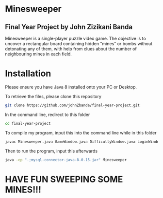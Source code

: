 # Minesweeper
## Final Year Project by John Zizikani Banda

Minesweeper is a single-player puzzle video game. The objective is to uncover a rectangular board containing hidden "mines" or bombs without detonating any of them, with help from clues about the number of neighbouring mines in each field.

# Installation
Please ensure you have Java 8 installed onto your PC or Desktop.

To retrieve the files, please clone this repository
```bash
git clone https://github.com/johnZbanda/final-year-project.git
```

In the command line, redirect to this folder
```bash
cd final-year-project
```

To compile my program, input this into the command line while in this folder
```bash
javac Minesweeper.java GameWindow.java DifficultyWindow.java LoginWindow.java RegisterWindow.java MySQLConnection.java
```

Then to run the program, input this afterwards
```bash
java -cp ".;mysql-connector-java-8.0.15.jar" Minesweeper
```

# HAVE FUN SWEEPING SOME MINES!!!
